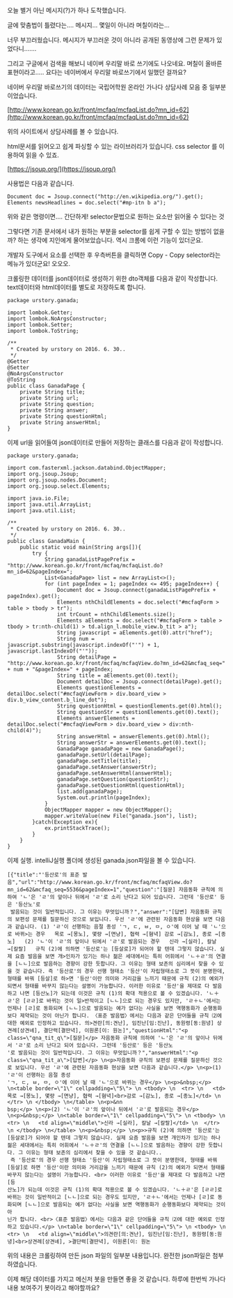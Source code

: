 오늘 별거 아닌 메시지(?)가 하나 도착했습니다.

글에 맞춤법이 틀렸다는.... 메시지... 몇일이 아니라 며칠이라는...

너무 부끄러웠습니다. 메시지가 부끄러운 것이 아니라 공개된 동영상에 그런 문제가 있었다니.......

그리고 구글에서 검색을 해보니 네이버 우리말 바로 쓰기에도 나오네요. 며칠이 올바른 표현이라고..... 요다는 네이버에서 우리말 바로쓰기에서 일했던 걸까요?

네이버 우리말 바로쓰기의 데이터는 국립어학원 온라인 가나다 상담사례 모음 중 일부분이었습니다.

[http://www.korean.go.kr/front/mcfaq/mcfaqList.do?mn_id=62](http://www.korean.go.kr/front/mcfaq/mcfaqList.do?mn_id=62)

위의 사이트에서 상담사례를 볼 수 있습니다.

html문서를 읽어오고 쉽게 파싱할 수 있는 라이브러리가 있습니다. css selector 를 이용하여 읽을 수 있죠.

[https://jsoup.org/](https://jsoup.org/)

사용법은 다음과 같습니다.

```
Document doc = Jsoup.connect("http://en.wikipedia.org/").get();
Elements newsHeadlines = doc.select("#mp-itn b a");
```

위와 같은 명령이면.... 간단하게! selector문법으로 원하는 요소만 읽어올 수 있다는 것

그렇다면 기존 문서에서 내가 원하는 부분을 selector를 쉽게 구할 수 있는 방법이 없을까? 하는 생각에 지인에게 물어보았습니다.
역시 크롬에 이런 기능이 있더군요.

개발자 도구에서 요소를 선택한 후 우측버튼을 클릭하면 Copy - Copy selector라는 메뉴가 있더군요! 오오오.

크롤링한 데이터를 json데이터로 생성하기 위한 dto객체를 다음과 같이 작성합니다. text데이터와 html데이터를 별도로 저장하도록 합니다.

```
package urstory.ganada;

import lombok.Getter;
import lombok.NoArgsConstructor;
import lombok.Setter;
import lombok.ToString;

/**
 * Created by urstory on 2016. 6. 30..
 */
@Getter
@Setter
@NoArgsConstructor
@ToString
public class GanadaPage {
    private String title;
    private String url;
    private String question;
    private String answer;
    private String questionHtml;
    private String answerHtml;
}
```

이제 url을 읽어들여 json데이터로 만들어 저장하는 클래스를 다음과 같이 작성합니다.

```
package urstory.ganada;

import com.fasterxml.jackson.databind.ObjectMapper;
import org.jsoup.Jsoup;
import org.jsoup.nodes.Document;
import org.jsoup.select.Elements;

import java.io.File;
import java.util.ArrayList;
import java.util.List;

/**
 * Created by urstory on 2016. 6. 30..
 */
public class GanadaMain {
    public static void main(String args[]){
        try {
            String ganadaListPagePrefix = "http://www.korean.go.kr/front/mcfaq/mcfaqList.do?mn_id=62&pageIndex=";
            List<GanadaPage> list = new ArrayList<>();
            for (int pageIndex = 1; pageIndex <= 495; pageIndex++) {
                Document doc = Jsoup.connect(ganadaListPagePrefix + pageIndex).get();
                Elements nthChildElements = doc.select("#mcfaqForm > table > tbody > tr");
                int trCount = nthChildElements.size();
                Elements aElements = doc.select("#mcfaqForm > table > tbody > tr:nth-child(1) > td.align_l.mobile_view.b_tit > a");
                String javascript = aElements.get(0).attr("href");
                String num = javascript.substring(javascript.indexOf("'") + 1, javascript.lastIndexOf("'"));
                String detailPage = "http://www.korean.go.kr/front/mcfaq/mcfaqView.do?mn_id=62&mcfaq_seq=" + num + "&pageIndex=" + pageIndex;
                String title = aElements.get(0).text();
                Document detailDoc = Jsoup.connect(detailPage).get();
                Elements questionElements = detailDoc.select("#mcfaqViewForm > div.board_view > div.b_view_content.b_line_dot");
                String questionHtml = questionElements.get(0).html();
                String questionStr = questionElements.get(0).text();
                Elements answerElements = detailDoc.select("#mcfaqViewForm > div.board_view > div:nth-child(4)");
                String answerHtml = answerElements.get(0).html();
                String answerStr = answerElements.get(0).text();
                GanadaPage ganadaPage = new GanadaPage();
                ganadaPage.setUrl(detailPage);
                ganadaPage.setTitle(title);
                ganadaPage.setAnswer(answerStr);
                ganadaPage.setAnswerHtml(answerHtml);
                ganadaPage.setQuestion(questionStr);
                ganadaPage.setQuestionHtml(questionHtml);
                list.add(ganadaPage);
                System.out.println(pageIndex);
            }
            ObjectMapper mapper = new ObjectMapper();
            mapper.writeValue(new File("ganada.json"), list);
        }catch(Exception ex){
            ex.printStackTrace();
        }
    }
}
```

이제 실행. intelliJ실행 폴더에 생성된 ganada.json파일을 볼 수 있습니다.

```
[{"title":"'등산로'의 표준 발음","url":"http://www.korean.go.kr/front/mcfaq/mcfaqView.do?mn_id=62&mcfaq_seq=5536&pageIndex=1","question":"[질문] 자음동화 규칙에 의하여 'ㄴ'은 'ㄹ'의 앞이나 뒤에서 'ㄹ'로 소리 난다고 되어 있습니다. 그런데 '등산로' 등은 '등산노'로
 발음되는 것이 일반적입니다. 그 이유는 무엇입니까？","answer":"[답변] 자음동화 규칙의 보편성 문제를 질문하신 것으로 보입니다. 우선 'ㄹ'에 관련된 자음동화 현상을 보면 다음과 같습니다. (1) 'ㄹ'이 선행하는 음절 종성 'ㄱ, ㄷ, ㅂ, ㅁ, ㅇ'에 이어 날 때 'ㄴ'으로 바뀌>는 경우   목로 →[몽노], 몇량 →[면냥], 협력 →[혐녁] 감로 →[감노], 종로 →[종노]   (2) 'ㄴ'이 'ㄹ'의 앞이나 뒤에서 'ㄹ'로 발음되는 경우   신라 →[실라], 칼날 →[칼랄]   규칙 (2)에 의하면 '등산로'는 [등살로]가 되어야 할 텐데 그렇지 않습니다. 실제 요즘 발음을 보면 개>인차가 있기는 하나 젊은 세대에서는 특히 어휘에서 'ㄴ＋ㄹ'의 연결을 [ㄴㄴ]으로 발음하는 경향이 강한 듯합니다. 그 이유는 형태 보존의 심리에서 찾을 수 있을 것 같습니다. 즉 '등산로'의 경우 선행 형태소 '등산'이 자립형태소로 그 뜻이 분명한데, 형태를 바꿔 [등살]로 하>면 '등산'이란 의미와 거리감을 느끼기 때문에 규칙 (2)의 예외가 되면서 형태를 바꾸지 않는다는 설명이 가능합니다. 이러한 이유로 '등산'을 제대로 다 발음하고 나면 [등산노]가 되는데 이것은 규칙 (1)의 확대 적용으로 볼 수 있겠습니다. 'ㄴ＋ㄹ'은 [ㄹㄹ]로 바뀌는 것이 일>반적이고 [ㄴㄴ]으로 되는 경우도 있지만, 'ㄹ＋ㄴ'에서는 언제나 [ㄹ]로 동화되며 [ㄴㄴ]으로 발음되는 예가 없다는 사실을 보면 역행동화가 순행동화보다 제약되는 것이 아닌가 합니다. 〈표준 발음법〉에서는 다음과 같은 단어들을 규칙 ⑵에 대한 예외로 인정하고 있습니다. 의>견란[의:견난], 임진난[임:진난], 동원령[동:원녕] 상견례[상견녜], 결단력[결딴녁], 이원론[이: 원논]","questionHtml":"<p class=\"qna_tit_q\">[질문]</p> 자음동화 규칙에 의하여 'ㄴ'은 'ㄹ'의 앞이나 뒤에서 'ㄹ'로 소리 난다고 되어 있습니다. 그런데 '등산로' 등은 '등산노
'로 발음되는 것이 일반적입니다. 그 이유는 무엇입니까？","answerHtml":"<p class=\"qna_tit_a\">[답변]</p> \n<p>자음동화 규칙의 보편성 문제를 질문하신 것으로 보입니다. 우선 'ㄹ'에 관련된 자음동화 현상을 보면 다음과 같습니다.</p> \n<p>(1) 'ㄹ'이 선행하는 음절 종성
'ㄱ, ㄷ, ㅂ, ㅁ, ㅇ'에 이어 날 때 'ㄴ'으로 바뀌는 경우</p> \n<p>&nbsp;</p> \n<table border=\"1\" cellpadding=\"5\"> \n <tbody> \n  <tr> \n   <td>목로 →[몽노], 몇량 →[면냥], 협력 →[혐녁]<br>감로 →[감노], 종로 →[종노]</td> \n  </tr> \n </tbody> \n</table> \n<p>&nn
bsp;</p> \n<p>(2) 'ㄴ'이 'ㄹ'의 앞이나 뒤에서 'ㄹ'로 발음되는 경우</p> \n<p>&nbsp;</p> \n<table border=\"1\" cellpadding=\"5\"> \n <tbody> \n  <tr> \n   <td align=\"middle\">신라 →[실라], 칼날 →[칼랄]</td> \n  </tr> \n </tbody> \n</table> \n<p>&nbsp;</p> \n<p>>규칙 (2)에 의하면 '등산로'는 [등살로]가 되어야 할 텐데 그렇지 않습니다. 실제 요즘 발음을 보면 개인차가 있기는 하나 젊은 세대에서는 특히 어휘에서 'ㄴ＋ㄹ'의 연결을 [ㄴㄴ]으로 발음하는 경향이 강한 듯합니다. 그 이유는 형태 보존의 심리에서 찾을 수 있을 것 같습니다..
 즉 '등산로'의 경우 선행 형태소 '등산'이 자립형태소로 그 뜻이 분명한데, 형태를 바꿔 [등살]로 하면 '등산'이란 의미와 거리감을 느끼기 때문에 규칙 (2)의 예외가 되면서 형태를 바꾸지 않는다는 설명이 가능합니다. <br> 이러한 이유로 '등산'을 제대로 다 발음하고 나면 [등
산노]가 되는데 이것은 규칙 (1)의 확대 적용으로 볼 수 있겠습니다. 'ㄴ＋ㄹ'은 [ㄹㄹ]로 바뀌는 것이 일반적이고 [ㄴㄴ]으로 되는 경우도 있지만, 'ㄹ＋ㄴ'에서는 언제나 [ㄹ]로 동화되며 [ㄴㄴ]으로 발음되는 예가 없다는 사실을 보면 역행동화가 순행동화보다 제약되는 것이 아
닌가 합니다. <br>〈표준 발음법〉에서는 다음과 같은 단어들을 규칙 ⑵에 대한 예외로 인정하고 있습니다.</p> \n<table border=\"1\" cellpadding=\"5\"> \n <tbody> \n  <tr> \n   <td align=\"middle\">의견란[의:견난], 임진난[임:진난], 동원령[동:원녕]<br>상견례[상견녜], >결단력[결딴녁], 이원론[이: 원논
```

위의 내용은 크롤링하여 만든 json 파일의 일부분 내용입니다. 완전한 json파일은 첨부하였습니다.

이제 해당 데이터를 가지고 메신저 봇을 만들면 좋을 것 같습니다. 하루에 한번씩 가나다 내용 보여주기 봇이라고 해야할까요?
